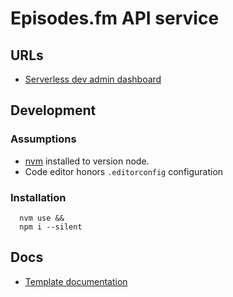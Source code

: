 # Episodes.fm API service

## URLs

* [Serverless dev admin dashboard](https://app.serverless.com/episodes)

## Development

### Assumptions
* [nvm](https://github.com/nvm-sh/nvm) installed to version node.
* Code editor honors `.editorconfig` configuration

### Installation

```
  nvm use && 
  npm i --silent
```

## Docs

* [Template documentation](./docs/TEMPLATE.md)
